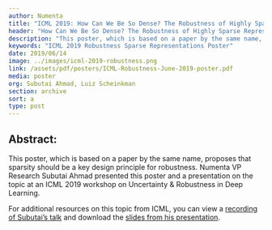 ```yaml
---
author: Numenta
title: "ICML 2019: How Can We Be So Dense? The Robustness of Highly Sparse Representations"
header: "How Can We Be So Dense? The Robustness of Highly Sparse Representations"
description: "This poster, which is based on a paper by the same name, proposes that sparsity should be a key design principle for robustness. Numenta VP Research Subutai Ahmad presented this poster and a presentation on the topic at an ICML 2019 workshop on Uncertainty & Robustness in Deep Learning."
keywords: "ICML 2019 Robustness Sparse Representations Poster"
date: 2019/06/14
image: ../images/icml-2019-robustness.png
link: /assets/pdf/posters/ICML-Robustness-June-2019-poster.pdf
media: poster
org: Subutai Ahmad, Luiz Scheinkman
section: archive
sort: a
type: post
---
```


## Abstract:
This poster, which is based on a paper by the same name, proposes that sparsity should be a key design principle for robustness. Numenta VP Research Subutai Ahmad presented this poster and a presentation on the topic at an ICML 2019 workshop on Uncertainty & Robustness in Deep Learning.

For additional resources on this topic from ICML, you can view a [recording of Subutai’s talk](https://www.facebook.com/icml.imls/videos/474831503062000/?t=3628) and download the [slides from his presentation](https://www.slideshare.net/numenta/icml-2019-workshop-how-can-we-be-so-dense-the-robustness-of-highly-sparse-representations).
